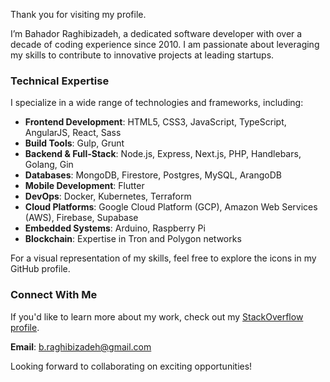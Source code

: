Thank you for visiting my profile.  

I’m Bahador Raghibizadeh, a dedicated software developer with over a decade of coding experience since 2010. I am passionate about leveraging my skills to contribute to innovative projects at leading startups.  

### Technical Expertise  
I specialize in a wide range of technologies and frameworks, including:  

- **Frontend Development**: HTML5, CSS3, JavaScript, TypeScript, AngularJS, React, Sass  
- **Build Tools**: Gulp, Grunt  
- **Backend & Full-Stack**: Node.js, Express, Next.js, PHP, Handlebars, Golang, Gin  
- **Databases**: MongoDB, Firestore, Postgres, MySQL, ArangoDB  
- **Mobile Development**: Flutter  
- **DevOps**: Docker, Kubernetes, Terraform  
- **Cloud Platforms**: Google Cloud Platform (GCP), Amazon Web Services (AWS), Firebase, Supabase  
- **Embedded Systems**: Arduino, Raspberry Pi  
- **Blockchain**: Expertise in Tron and Polygon networks  

For a visual representation of my skills, feel free to explore the icons in my GitHub profile.  

### Connect With Me  
If you'd like to learn more about my work, check out my [StackOverflow profile](https://stackoverflow.com/users/5385135/bahador-raghibizadeh).  

**Email**: b.raghibizadeh@gmail.com  

Looking forward to collaborating on exciting opportunities!
